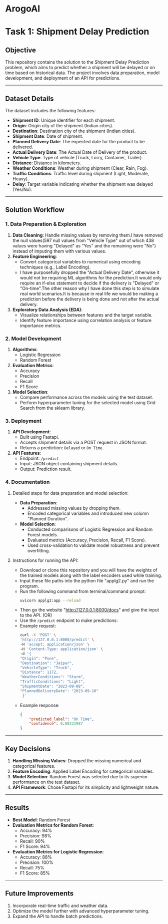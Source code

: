 # ArogoAI

# Task 1: Shipment Delay Prediction

## Objective
This repository contains the solution to the Shipment Delay Prediction problem, which aims to predict whether a shipment will be delayed or on time based on historical data. The project involves data preparation, model development, and deployment of an API for predictions.

---

## Dataset Details
The dataset includes the following features:
- **Shipment ID**: Unique identifier for each shipment.
- **Origin**: Origin city of the shipment (Indian cities).
- **Destination**: Destination city of the shipment (Indian cities).
- **Shipment Date**: Date of shipment.
- **Planned Delivery Date**: The expected date for the product to be delivered.
- **Actual Delivery Date**: The Actual Date of Delivery of the product.
- **Vehicle Type**: Type of vehicle (Truck, Lorry, Container, Trailer).
- **Distance**: Distance in kilometers.
- **Weather Conditions**: Weather during shipment (Clear, Rain, Fog).
- **Traffic Conditions**: Traffic level during shipment (Light, Moderate, Heavy).
- **Delay**: Target variable indicating whether the shipment was delayed (Yes/No).

---

## Solution Workflow
### 1. Data Preparation & Exploration
1. **Data Cleaning**: Handle missing values by removing them.I have removed the null values(597 null values from "Vehicle Type" out of which 438 values were having "Delayed" as "Yes" and the remaining were "No") instead of imputing them with various values.
2. **Feature Engineering**:
   - Convert categorical variables to numerical using encoding techniques (e.g., Label Encoding).
   - I have purposefully dropped the "Actual Delivery Date", otherwise it would not be requiring ML algorithms for the prediction.It would only require an if-else statement to decide if the delivery is "Delayed" or "On-time".The other reason why I have done this step is to simulate real world scenarios.It is because in real life we would be making a prediction before the delivery is being done and not after the actual delivery.
3. **Exploratory Data Analysis (EDA)**:
   - Visualize relationships between features and the target variable.
   - Identify feature importance using correlation analysis or feature importance metrics.

### 2. Model Development
1. **Algorithms**:
   - Logistic Regression
   - Random Forest
2. **Evaluation Metrics**:
   - Accuracy
   - Precision
   - Recall
   - F1 Score
3. **Model Selection**:
   - Compare performance across the models using the test dataset.
   - Perform hyperparameter tuning for the selected model using Grid Search from the sklearn library.

### 3. Deployment
1. **API Development**:
   - Built using Fastapi.
   - Accepts shipment details via a POST request in JSON format.
   - Returns a prediction: `Delayed` or `On Time`.
2. **API Features**:
   - Endpoint: `/predict`
   - Input: JSON object containing shipment details.
   - Output: Prediction result.

### 4. Documentation
1. Detailed steps for data preparation and model selection:
   - **Data Preparation**:
     - Addressed missing values by dropping them.
     - Encoded categorical variables and introduced new column "Planned Duration".
   - **Model Selection**:
     - Conducted comparisons of Logistic Regression and Random Forest models.
     - Evaluated metrics (Accuracy, Precision, Recall, F1 Score).
     - Used cross-validation to validate model robustness and prevent overfitting.

2. Instructions for running the API:
   - Download or clone this repository and you will have the weights of the trained models along with the label encoders used while training.
   - Input these file paths into the python file "applg2.py" and run the program.
   - Run the following command from terminal/command prompt:
     ```bash
     uvicorn applg2:app --reload
     ```
   - Then go the website "http://127.0.0.1:8000/docs" and give the input to the API. (OR)
   - Use the `/predict` endpoint to make predictions:
   - Example request:
     ```bash
     curl -X 'POST' \
     'http://127.0.0.1:8000/predict' \
     -H 'accept: application/json' \
     -H 'Content-Type: application/json' \
     -d '{
     "Origin": "Pune",
     "Destination": "Jaipur",
     "VehicleType": "Truck",
     "Distance": 1172,
     "WeatherConditions": "Storm",
     "TrafficConditions": "Light",
     "ShipmentDate": "2023-09-08",
     "PlannedDeliveryDate": "2023-09-10"
      }'
     ```
   - Example response:
     ```json
     {
         "predicted_label": "On Time",
         "confidence": 0.88231987
     }
     ```

---

## Key Decisions
1. **Handling Missing Values**: Dropped the missing numerical and categorical features.
2. **Feature Encoding**: Applied Label Encoding for categorical variables.
3. **Model Selection**: Random Forest was selected due to its superior performance on the test dataset.
4. **API Framework**: Chose Fastapi for its simplicity and lightweight nature.

---

## Results
- **Best Model**: Random Forest
- **Evaluation Metrics for Random Forest**:
  - Accuracy: 94%
  - Precision: 98%
  - Recall: 90%
  - F1 Score: 94%
- **Evaluation Metrics for Logistic Regression**:
  - Accuracy: 88%
  - Precision: 100%
  - Recall: 75%
  - F1 Score: 85%
---

## Future Improvements
1. Incorporate real-time traffic and weather data.
2. Optimize the model further with advanced hyperparameter tuning.
3. Expand the API to handle batch predictions.

